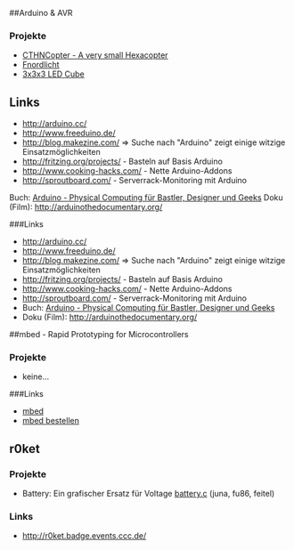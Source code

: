##Arduino & AVR

### Projekte
* [CTHNCopter - A very small Hexacopter](/projects/CTHNCopter)
* [Fnordlicht](/projects/Fnordlicht)
* [3x3x3 LED Cube](/projects/LEDCube)

## Links
* http://arduino.cc/
* http://www.freeduino.de/
* http://blog.makezine.com/ => Suche nach "Arduino" zeigt einige witzige Einsatzmöglichkeiten
* http://fritzing.org/projects/ - Basteln auf Basis Arduino
* http://www.cooking-hacks.com/ - Nette Arduino-Addons
* http://sproutboard.com/ - Serverrack-Monitoring mit Arduino

Buch: [Arduino - Physical Computing für Bastler, Designer und Geeks](/http://www.lovelybooks.de/autor/Manuel-Odendahl/Arduino-Physical-Computing-für-Bastler-Designer-und-Geeks-404199108-w/)
Doku (Film): http://arduinothedocumentary.org/

###Links

* http://arduino.cc/
* http://www.freeduino.de/
* http://blog.makezine.com/ => Suche nach "Arduino" zeigt einige witzige Einsatzmöglichkeiten
* http://fritzing.org/projects/ - Basteln auf Basis Arduino
* http://www.cooking-hacks.com/ - Nette Arduino-Addons
* http://sproutboard.com/ - Serverrack-Monitoring mit Arduino
* Buch: [Arduino - Physical Computing für Bastler, Designer und Geeks](/http://www.lovelybooks.de/autor/Manuel-Odendahl/Arduino-Physical-Computing-für-Bastler-Designer-und-Geeks-404199108-w/)
* Doku (Film): http://arduinothedocumentary.org/


##mbed - Rapid Prototyping for Microcontrollers

### Projekte
* keine...

###Links
* [mbed](/http://mbed.org/)
* [mbed bestellen](/http://mbed.org/order/)


## r0ket

### Projekte

* Battery: Ein grafischer Ersatz für Voltage [battery.c](/https://paste42.de/1881/battery.c) (juna, fu86, feitel)

### Links

* http://r0ket.badge.events.ccc.de/